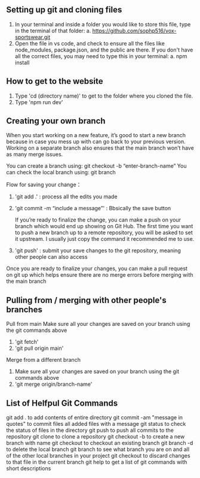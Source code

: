 ## Setting up git and cloning files
1. In your terminal and inside a folder you would like to store this file, type in the terminal of that folder:
   a. https://github.com/sophp516/vox-sportswear.git
2. Open the file in vs code, and check to ensure all the files like node_modules, package.json, and the public are there. If you don't have all the correct files, you may need to type this in your terminal:
   a. npm install


## How to get to the website
1. Type 'cd (directory name)' to get to the folder where you cloned the file.
2. Type 'npm run dev'


## Creating your own branch
When you start working on a new feature, it’s good to start a new branch because in case you mess up with can go back to your previous version. Working on a separate branch also ensures that the main branch won’t have as many merge issues. 

You can create a branch using: git checkout -b “enter-branch-name”
You can check the local branch using: git branch

Flow for saving your change：
1. 'git add .' : process all the edits you made 
2. 'git commit -m “include a message”' : Bbsically the save button
   
    If you’re ready to finalize the change, you can make a push on your branch which would end up showing on Git Hub. The        first time you want to push a new branch up to a remote repository, you will be asked to set it upstream. I usually just     copy the command it recommended me to use. 

3. 'git push' : submit your save changes to the git repository, meaning other people can also access
   
Once you are ready to finalize your changes, you can make a pull request on git up which helps ensure there are no merge errors before merging with the main branch


## Pulling from / merging with other people's branches
Pull from main
Make sure all your changes are saved on your branch using the git commands above 
1. 'git fetch'
2. 'git pull origin main' 

Merge from a different branch
1. Make sure all your changes are saved on your branch using the git commands above 
2. 'git merge origin/branch-name'



## List of Helfpul Git Commands
git add . to add contents of entire directory
git commit -am "message in quotes" to commit files all added files with a message
git status to check the status of files in the directory
git push to push all commits to the repository
git clone <url> to clone a repository
git checkout -b <branchname> to create a new branch with name <branchname>
git checkout <branchname> to checkout an existing branch
git branch -d <branchname> to delete the local branch
git branch to see what branch you are on and all of the other local branches in your project
git checkout <file> to discard changes to that file in the current branch
git help to get a list of git commands with short descriptions

